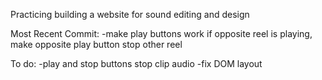 Practicing building a website for sound editing and design

Most Recent Commit:
-make play buttons work if opposite reel is playing,
make opposite play button stop other reel

To do:
-play and stop buttons stop clip audio
-fix DOM layout